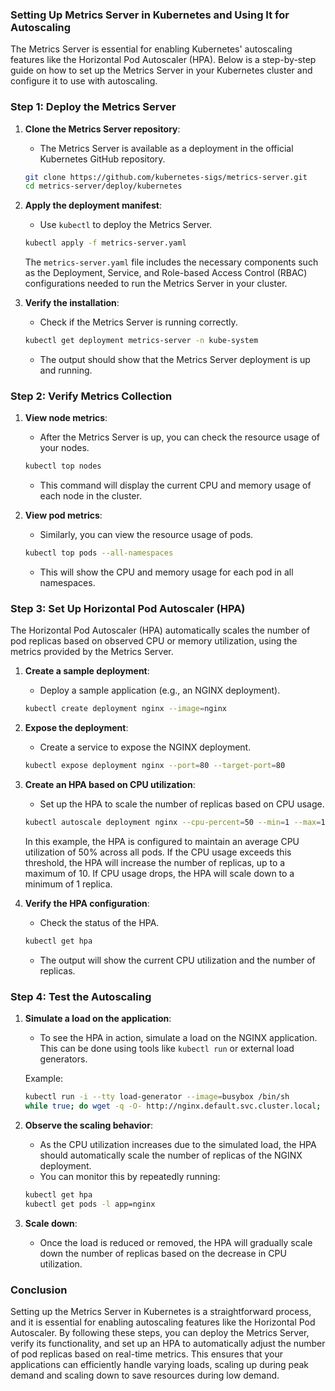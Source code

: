 ### Setting Up Metrics Server in Kubernetes and Using It for Autoscaling

The Metrics Server is essential for enabling Kubernetes' autoscaling features like the Horizontal Pod Autoscaler (HPA). Below is a step-by-step guide on how to set up the Metrics Server in your Kubernetes cluster and configure it to use with autoscaling.

### Step 1: Deploy the Metrics Server

1. **Clone the Metrics Server repository**:
   - The Metrics Server is available as a deployment in the official Kubernetes GitHub repository.
   ```sh
   git clone https://github.com/kubernetes-sigs/metrics-server.git
   cd metrics-server/deploy/kubernetes
   ```

2. **Apply the deployment manifest**:
   - Use `kubectl` to deploy the Metrics Server.
   ```sh
   kubectl apply -f metrics-server.yaml
   ```

   The `metrics-server.yaml` file includes the necessary components such as the Deployment, Service, and Role-based Access Control (RBAC) configurations needed to run the Metrics Server in your cluster.

3. **Verify the installation**:
   - Check if the Metrics Server is running correctly.
   ```sh
   kubectl get deployment metrics-server -n kube-system
   ```
   - The output should show that the Metrics Server deployment is up and running.

### Step 2: Verify Metrics Collection

1. **View node metrics**:
   - After the Metrics Server is up, you can check the resource usage of your nodes.
   ```sh
   kubectl top nodes
   ```
   - This command will display the current CPU and memory usage of each node in the cluster.

2. **View pod metrics**:
   - Similarly, you can view the resource usage of pods.
   ```sh
   kubectl top pods --all-namespaces
   ```
   - This will show the CPU and memory usage for each pod in all namespaces.

### Step 3: Set Up Horizontal Pod Autoscaler (HPA)

The Horizontal Pod Autoscaler (HPA) automatically scales the number of pod replicas based on observed CPU or memory utilization, using the metrics provided by the Metrics Server.

1. **Create a sample deployment**:
   - Deploy a sample application (e.g., an NGINX deployment).
   ```sh
   kubectl create deployment nginx --image=nginx
   ```

2. **Expose the deployment**:
   - Create a service to expose the NGINX deployment.
   ```sh
   kubectl expose deployment nginx --port=80 --target-port=80
   ```

3. **Create an HPA based on CPU utilization**:
   - Set up the HPA to scale the number of replicas based on CPU usage.
   ```sh
   kubectl autoscale deployment nginx --cpu-percent=50 --min=1 --max=10
   ```

   In this example, the HPA is configured to maintain an average CPU utilization of 50% across all pods. If the CPU usage exceeds this threshold, the HPA will increase the number of replicas, up to a maximum of 10. If CPU usage drops, the HPA will scale down to a minimum of 1 replica.

4. **Verify the HPA configuration**:
   - Check the status of the HPA.
   ```sh
   kubectl get hpa
   ```
   - The output will show the current CPU utilization and the number of replicas.

### Step 4: Test the Autoscaling

1. **Simulate a load on the application**:
   - To see the HPA in action, simulate a load on the NGINX application. This can be done using tools like `kubectl run` or external load generators.

   Example:
   ```sh
   kubectl run -i --tty load-generator --image=busybox /bin/sh
   while true; do wget -q -O- http://nginx.default.svc.cluster.local; done
   ```

2. **Observe the scaling behavior**:
   - As the CPU utilization increases due to the simulated load, the HPA should automatically scale the number of replicas of the NGINX deployment.
   - You can monitor this by repeatedly running:
   ```sh
   kubectl get hpa
   kubectl get pods -l app=nginx
   ```

3. **Scale down**:
   - Once the load is reduced or removed, the HPA will gradually scale down the number of replicas based on the decrease in CPU utilization.

### Conclusion

Setting up the Metrics Server in Kubernetes is a straightforward process, and it is essential for enabling autoscaling features like the Horizontal Pod Autoscaler. By following these steps, you can deploy the Metrics Server, verify its functionality, and set up an HPA to automatically adjust the number of pod replicas based on real-time metrics. This ensures that your applications can efficiently handle varying loads, scaling up during peak demand and scaling down to save resources during low demand.